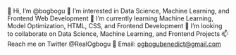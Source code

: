 👋 Hi, I’m @bogbogu
👀 I’m interested in Data Science, Machine Learning, and Frontend Web Development
🌱 I’m currently learning Machine Learning, Model Optimization, HTML, CSS, and Frontend Development
💞️ I’m looking to collaborate on Data Science, Machine Learning, and Frontend Projects
📫 Reach me on Twitter @RealOgbogu
📧 Email: ogbogubenedict@gmail.com

<!---
bogbogu/bogbogu is a ✨ special ✨ repository because its `README.md` (this file) appears on your GitHub profile.
You can click the Preview link to take a look at your changes.
--->
